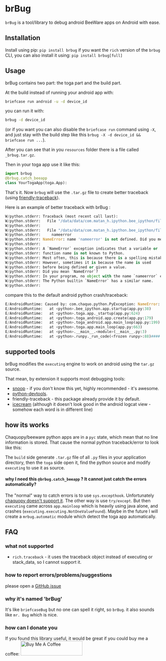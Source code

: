 # brBug

`brBug` is a tool/library to debug android BeeWare apps on Android with ease.

## Installation

Install using pip: `pip install brbug`
if you want the `rich` version of the `brbug` CLI, you can also install it using: `pip install brbug[full]`

## Usage

brBug contains two part: the toga part and the build part.

At the build instead of running your android app with:

```bash
briefcase run android -u -d device_id
```

you can run it with:

```bash
brbug -d device_id
```

(or if you want you can also disable the `briefcase run` command using `-X`, and just stay with the build step like this `brbug -X -d device_id && briefcase run ...`).

After you can see that in you `resources` folder there is a file called `_brbug.tar.gz`. 

Then in your toga app use it like this:

```python
import brbug
@brbug.catch_beeapp
class YourTogaApp(toga.App):
```

That's it.
Now `brbug` will use the `.tar.gz` file to create better traceback (using [friendly-traceback](https://friendly-traceback.github.io/docs/index.html)).

Here is an example of better traceback with brBug :

```python
W/python.stderr: Traceback (most recent call last):
W/python.stderr:   File "/data/data/com.matan_h.ipython.bee_ipython/files/chaquopy/AssetFinder/requirements/brbug/brbug.py", line 146, in wrapper
W/python.stderr:     
W/python.stderr:   File "/data/data/com.matan_h.ipython.bee_ipython/files/chaquopy/AssetFinder/app/bee_ipython/app.py", line 38, in startup
W/python.stderr:     nameerror
W/python.stderr: NameError: name 'nameerror' is not defined. Did you mean: 'NameError'?
W/python.stderr: 
W/python.stderr: A `NameError` exception indicates that a variable or
W/python.stderr: function name is not known to Python.
W/python.stderr: Most often, this is because there is a spelling mistake.
W/python.stderr: However, sometimes it is because the name is used
W/python.stderr: before being defined or given a value.
W/python.stderr: Did you mean `NameError`?
W/python.stderr: In your program, no object with the name `nameerror` exists.
W/python.stderr: The Python builtin `NameError` has a similar name.
W/python.stderr: 
```

compare this to the default android python crash/traceback:

```python
E/AndroidRuntime: Caused by: com.chaquo.python.PyException: NameError: name 'nameerror' is not defined
E/AndroidRuntime:   at <python>.bee_ipython.app.startup(app.py:38)
E/AndroidRuntime:   at <python>.toga.app._startup(app.py:624)
E/AndroidRuntime:   at <python>.toga_android.app.create(app.py:179)
E/AndroidRuntime:   at <python>.toga_android.app.main_loop(app.py:199)
E/AndroidRuntime:   at <python>.toga.app.main_loop(app.py:663)
E/AndroidRuntime:   at <python>.__main__.<module>(__main__.py:3)
E/AndroidRuntime:   at <python>.runpy._run_code(<frozen runpy>:88)#### on the build side (`brbug` cli):
```

## supported tools

brBug modifies the `executing` engine to work on android using the `tar.gz` source. 

That mean, by extension it supports most debugging tools:

* [snoop](https://github.com/alexmojaki/snoop) - if you don't know this yet, highly recommended - it's awesome.
* [python-devtools](https://github.com/samuelcolvin/python-devtools). 
* friendly-traceback - this package already provide it by default.
* [icecream](https://github.com/gruns/icecream) (although it doesn't look good in the android logcat view - somehow each word is in different line)

## how its works

Chaquopy/beeware python apps are in a `pyc` state, which mean that no line information is stored.
 That cause the normal python traceback/error to look like this:

The `build` side generate `.tar.gz` file of all `.py` files in your application directory, then the `toga` side open it, find the python source and modify `executing` to use it as source. 

#### why I need this `@brbug.catch_beeapp` ? It cannot just catch the errors automatically?

The "normal" way to catch errors is to use `sys.excepthook`. Unfortunately [chaquopy doesn't support it](https://github.com/chaquo/chaquopy/issues/1053). The other way is use `try/except`. But then `executing` came across `app.mainloop` which is heavily using java alone, and crashes (`executing.executing.NotOneValueFound`). Maybe in the future I will create a `mrbug.automatic` module which detect the toga app automatically. 

## FAQ

### what not supported

* `rich.traceback` - it uses the traceback object instead of executing or stack_data, so I cannot support it. 

### how to report errors/problems/suggestions

please open a [GitHub issue](https://github.com/matan-h/brbug/issues)

### why it's named 'brBug'

It's like `briefcaseBug` but no one can spell it right, so `brBug`. 
it also sounds like `mr. Bug` which is nice.

### how can I donate you

If you found this library useful, it would be great if you could buy me a coffee:
<a href="https://www.buymeacoffee.com/matanh" target="_blank"><img src="https://cdn.buymeacoffee.com/buttons/default-blue.png" alt="Buy Me A Coffee" height="47" width="200"></a>